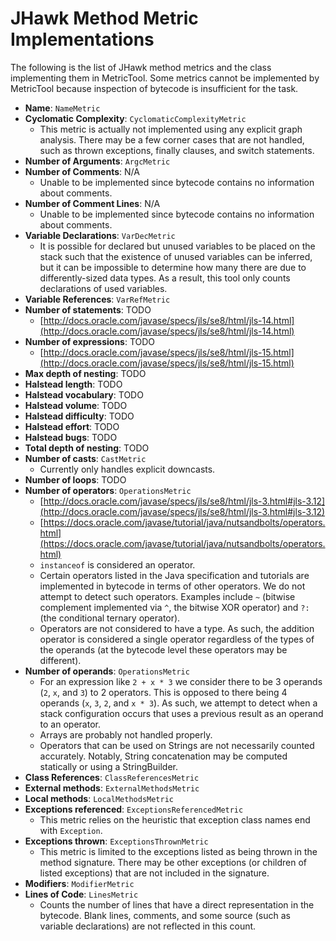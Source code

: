 # JHawk Method Metric Implementations

The following is the list of JHawk method metrics and the class implementing them in MetricTool. Some metrics cannot be implemented by MetricTool because inspection of bytecode is insufficient for the task.

* **Name**: `NameMetric`
* **Cyclomatic Complexity**: `CyclomaticComplexityMetric`
  * This metric is actually not implemented using any explicit graph analysis. There may be a few corner cases that are not handled, such as thrown exceptions, finally clauses, and switch statements.
* **Number of Arguments**: `ArgcMetric`
* **Number of Comments**: N/A
  * Unable to be implemented since bytecode contains no information about comments.
* **Number of Comment Lines**: N/A
  * Unable to be implemented since bytecode contains no information about comments.
* **Variable Declarations**: `VarDecMetric`
  * It is possible for declared but unused variables to be placed on the stack such that the existence of unused variables can be inferred, but it can be impossible to determine how many there are due to differently-sized data types. As a result, this tool only counts declarations of used variables.
* **Variable References**: `VarRefMetric`
* **Number of statements**: TODO
  * [http://docs.oracle.com/javase/specs/jls/se8/html/jls-14.html](http://docs.oracle.com/javase/specs/jls/se8/html/jls-14.html)
* **Number of expressions**: TODO
  * [http://docs.oracle.com/javase/specs/jls/se8/html/jls-15.html](http://docs.oracle.com/javase/specs/jls/se8/html/jls-15.html)
* **Max depth of nesting**: TODO
* **Halstead length**: TODO
* **Halstead vocabulary**: TODO
* **Halstead volume**: TODO
* **Halstead difficulty**: TODO
* **Halstead effort**: TODO
* **Halstead bugs**: TODO
* **Total depth of nesting**: TODO
* **Number of casts**: `CastMetric`
  * Currently only handles explicit downcasts.
* **Number of loops**: TODO
* **Number of operators**: `OperationsMetric`
  * [http://docs.oracle.com/javase/specs/jls/se8/html/jls-3.html#jls-3.12](http://docs.oracle.com/javase/specs/jls/se8/html/jls-3.html#jls-3.12)
  * [https://docs.oracle.com/javase/tutorial/java/nutsandbolts/operators.html](https://docs.oracle.com/javase/tutorial/java/nutsandbolts/operators.html)
  * `instanceof` is considered an operator.
  * Certain operators listed in the Java specification and tutorials are implemented in bytecode in terms of other operators. We do not attempt to detect such operators. Examples include `~` (bitwise complement implemented via `^`, the bitwise XOR operator) and `?:` (the conditional ternary operator).
  * Operators are not considered to have a type. As such, the addition operator is considered a single operator regardless of the types of the operands (at the bytecode level these operators may be different).
* **Number of operands**: `OperationsMetric`
  * For an expression like `2 + x * 3` we consider there to be 3 operands (`2`, `x`, and `3`) to 2 operators. This is opposed to there being 4 operands (`x`, `3`, `2`, and `x * 3`). As such, we attempt to detect when a stack configuration occurs that uses a previous result as an operand to an operator.
  * Arrays are probably not handled properly.
  * Operators that can be used on Strings are not necessarily counted accurately. Notably, String concatenation may be computed statically or using a StringBuilder.
* **Class References**: `ClassReferencesMetric`
* **External methods**: `ExternalMethodsMetric`
* **Local methods**: `LocalMethodsMetric`
* **Exceptions referenced**: `ExceptionsReferencedMetric`
  * This metric relies on the heuristic that exception class names end with `Exception`.
* **Exceptions thrown**: `ExceptionsThrownMetric`
  * This metric is limited to the exceptions listed as being thrown in the method signature. There may be other exceptions (or children of listed exceptions) that are not included in the signature.
* **Modifiers**: `ModifierMetric`
* **Lines of Code**: `LinesMetric`
  * Counts the number of lines that have a direct representation in the bytecode. Blank lines, comments, and some source (such as variable declarations) are not reflected in this count.
